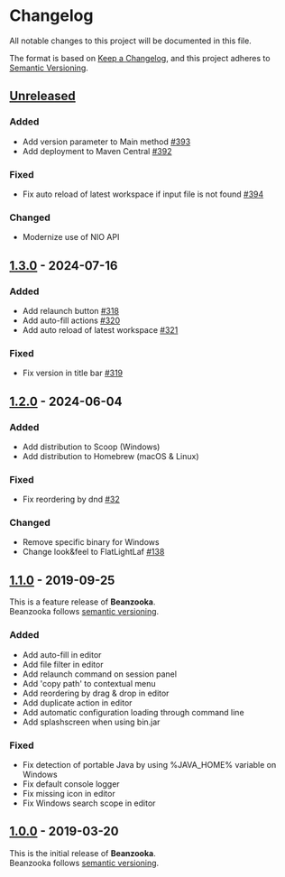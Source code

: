# Changelog
All notable changes to this project will be documented in this file.

The format is based on [Keep a Changelog](https://keepachangelog.com/en/1.0.0/),
and this project adheres to [Semantic Versioning](https://semver.org/spec/v2.0.0.html).

## [Unreleased]

### Added

- Add version parameter to Main method [#393](https://github.com/nbbrd/beanzooka/issues/393)
- Add deployment to Maven Central [#392](https://github.com/nbbrd/beanzooka/issues/392)

### Fixed

- Fix auto reload of latest workspace if input file is not found [#394](https://github.com/nbbrd/beanzooka/issues/394)

### Changed

- Modernize use of NIO API

## [1.3.0] - 2024-07-16

### Added

- Add relaunch button [#318](https://github.com/nbbrd/beanzooka/issues/318)
- Add auto-fill actions [#320](https://github.com/nbbrd/beanzooka/issues/320)
- Add auto reload of latest workspace [#321](https://github.com/nbbrd/beanzooka/issues/321)

### Fixed

- Fix version in title bar [#319](https://github.com/nbbrd/beanzooka/issues/319)

## [1.2.0] - 2024-06-04

### Added
- Add distribution to Scoop (Windows)
- Add distribution to Homebrew (macOS & Linux)

### Fixed
- Fix reordering by dnd [#32](https://github.com/nbbrd/beanzooka/issues/32)

### Changed
- Remove specific binary for Windows
- Change look&feel to FlatLightLaf [#138](https://github.com/nbbrd/beanzooka/issues/138)

## [1.1.0] - 2019-09-25

This is a feature release of **Beanzooka**.   
Beanzooka follows [semantic versioning](https://semver.org/).

### Added
- Add auto-fill in editor
- Add file filter in editor
- Add relaunch command on session panel
- Add 'copy path' to contextual menu
- Add reordering by drag & drop in editor
- Add duplicate action in editor
- Add automatic configuration loading through command line
- Add splashscreen when using bin.jar

### Fixed
- Fix detection of portable Java by using %JAVA_HOME% variable on Windows
- Fix default console logger
- Fix missing icon in editor
- Fix Windows search scope in editor

## [1.0.0] - 2019-03-20

This is the initial release of **Beanzooka**.   
Beanzooka follows [semantic versioning](https://semver.org/).

[Unreleased]: https://github.com/nbbrd/beanzooka/compare/v1.3.0...HEAD
[1.3.0]: https://github.com/nbbrd/beanzooka/compare/v1.2.0...v1.3.0
[1.2.0]: https://github.com/nbbrd/beanzooka/compare/v1.1.0...v1.2.0
[1.1.0]: https://github.com/nbbrd/beanzooka/compare/v1.0.0...v1.1.0
[1.0.0]: https://github.com/nbbrd/beanzooka/releases/tag/v1.0.0
